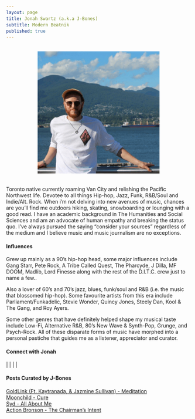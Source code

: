 ```yaml
---
layout: page
title: Jonah Swartz (a.k.a J-Bones)
subtitle: Modern Beatnik
published: true
---
```

<br>
<div style="text-align:center">
<img src ="/img/j-bones.png"/>
</div>
<br>

Toronto native currently roaming Van City and relishing the Pacific Northwest life. Devotee to all things Hip-hop, Jazz, Funk, R&B/Soul and Indie/Alt. Rock. When i’m not delving into new avenues of music, chances are you’ll find me outdoors hiking, skating, snowboarding or lounging with a good read. I have an academic background in The Humanities and Social Sciences and am an advocate of human empathy and breaking the status quo. I’ve always pursued the saying “consider your sources” regardless of the medium and I believe music and music journalism are no exceptions. 

#### Influences

Grew up mainly as a 90’s hip-hop head, some major influences include Gang Starr, Pete Rock, A Tribe Called Quest, The Pharcyde, J Dilla, MF DOOM, Madlib, Lord Finesse along with the rest of the D.I.T.C. crew just to name a few.. 

Also a lover of 60’s and 70’s jazz, blues, funk/soul and R&B (i.e. the music that blossomed hip-hop). Some favourite artists from this era include Parliament/Funkadelic, Stevie Wonder, Quincy Jones, Steely Dan, Kool & The Gang, and Roy Ayers.

Some other genres that have definitely helped shape my musical taste include Low-Fi, Alternative R&B, 80’s New Wave & Synth-Pop, Grunge, and Psych-Rock. All of these disparate forms of music have morphed into a personal pastiche that guides me as a listener, appreciator and curator. 

#### Connect with Jonah

<a class="fa fa-facebook" href="https://www.facebook.com/jonah.swartz.3" target="_blank"></a> | 
<a class="fa fa-instagram" href="https://www.instagram.com/j_bones93" target="_blank"></a> | 
<a class="fa fa-soundcloud" href="https://soundcloud.com/j-bones93" target="_blank"></a> | 
<a class="fa fa-spotify" href="https://open.spotify.com/user/j-bones93" target="_blank"></a> | 

#### Posts Curated by J-Bones

[GoldLink (Ft. Kaytranada, & Jazmine Sullivan) - Meditation](https://rwz.io/goldlink-meditation)<br>
[Moonchild - Cure](https://rwz.io/moonchild-cure)<br>
[Syd - All About Me](https://rwz.io/syd-all-about-me/)<br>
[Action Bronson - The Chairman’s Intent](https://rwz.io/action-bronson-the-chairmans-intent/)<br>
